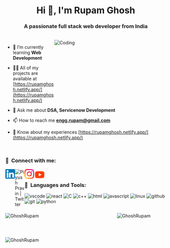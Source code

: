 <h1 align="center">Hi 👋, I'm Rupam Ghosh</h1>
<h3 align="center">A passionate full stack web developer from India</h3>
<br>
<img align="right" alt="Coding" height = "200" width="350" src="https://cdn.dribbble.com/users/1162077/screenshots/3848914/programmer.gif">

- 🌱 I’m currently learning **Web Development**

- 👨‍💻 All of my projects are available at [https://rupamghosh.netlify.app/](https://rupamghosh.netlify.app/)

- 💬 Ask me about **DSA, Servicenow Development**

- 📫 How to reach me **engg.rupam@gmail.com**

- 📄 Know about my experiences [https://rupamghosh.netlify.app/](https://rupamghosh.netlify.app/)

<br>
<h3 align="left">🚀 &nbsp;Connect with me:</h3>
<p align="left">
<a href="https://www.linkedin.com/in/grupam/" target="_blank">
   <img align="left" alt="Piyush Pravin | Linkedin" width="30px" src="https://github.com/GhoshRupam/GhoshRupam/blob/main/Linkedin.svg" />
  </a>
<a href="https://twitter.com/RupamGh22481498" target="_blank">
    <img align="left" alt="Piyush Pravin | Twitter" width="30px" src="https://github.com/piyushP7pravin/piyushP7pravin/blob/master/Twitter.svg" />
  </a>
<a href="https://www.instagram.com/rupam1.0/" target="_blank">
    <img align="left" alt="Piyush Pravin | Instagram" width="30px" src="https://github.com/GhoshRupam/GhoshRupam/blob/main/Instagram.svg"  />
  </a>
<a href="https://www.youtube.com/channel/UCVz_lDISBaYDUJwm8ze5R1g" target="_blank">
    <img align="left" alt="Piyush Pravin | Instagram" width="35px" src="https://github.com/GhoshRupam/GhoshRupam/blob/main/icons8-youtube.svg" />
  </a>
</p>
<br>

<h3 align="left">🚀 &nbsp;Languages and Tools:</h3>
<p align="left">
<img src="https://cdn.jsdelivr.net/gh/devicons/devicon/icons/vscode/vscode-original.svg" alt="vscode" width="45" height="45"/>
<img src="https://cdn.jsdelivr.net/gh/devicons/devicon/icons/react/react-original.svg" alt="react" width="45" height="45"/>
<img src="https://cdn.jsdelivr.net/gh/devicons/devicon/icons/c/c-original.svg" alt="C" width="45" height="45"/>
<img src="https://cdn.jsdelivr.net/gh/devicons/devicon/icons/cplusplus/cplusplus-original.svg" alt="c++" width="45" height="45"/>
<img src="https://cdn.jsdelivr.net/gh/devicons/devicon/icons/html5/html5-original.svg" alt="html" alt="html"  width="45" height="45"/>
<img src="https://cdn.jsdelivr.net/gh/devicons/devicon/icons/javascript/javascript-original.svg"  alt="javascript" width="45" height="45"/>
<img src="https://cdn.jsdelivr.net/gh/devicons/devicon/icons/linux/linux-original.svg" alt="linux"  width="45" height="45"/>
<img src="https://cdn.jsdelivr.net/gh/devicons/devicon/icons/github/github-original.svg" alt="github"  width="45" height="45"/>
<img src="https://cdn.jsdelivr.net/gh/devicons/devicon/icons/git/git-original.svg" alt="git" width="45" height="45"/>
<img src="https://cdn.jsdelivr.net/gh/devicons/devicon/icons/python/python-original.svg" alt="python" width="45" height="45" />
          
</p>



<div style="display: flex; justify-content: space-between;">

<p><img align="left" width="350" src="https://github-readme-stats.vercel.app/api/top-langs?username=GhoshRupam&show_icons=true&locale=en&layout=compact" alt="GhoshRupam" /></p>

<p><img align="right" width="450" src="https://github-readme-stats.vercel.app/api?username=GhoshRupam&show_icons=true&locale=en" alt="GhoshRupam" /></p>
</div>

&nbsp;

<p><img align="left" height = "200" width="1050" src="https://github-readme-streak-stats.herokuapp.com/?user=GhoshRupam&" alt="GhoshRupam" /></p>
